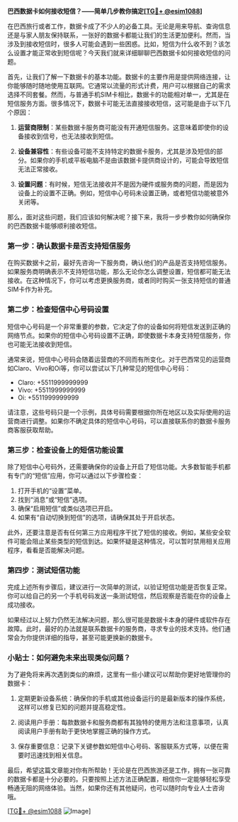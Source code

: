**巴西数据卡如何接收短信？——简单几步教你搞定[[TG💪+ @esim1088](https://t.me/s/esim1088)]**

在巴西旅行或者工作，数据卡成了不少人的必备工具。无论是用来导航、查询信息还是与家人朋友保持联系，一张好的数据卡都能让我们的生活更加便利。然而，当涉及到接收短信时，很多人可能会遇到一些困惑。比如，短信为什么收不到？该怎么设置才能正常收到短信呢？今天我们就来详细聊聊巴西数据卡如何接收短信的问题。

首先，让我们了解一下数据卡的基本功能。数据卡的主要作用是提供网络连接，让你能够随时随地使用互联网。它通常以流量的形式计费，用户可以根据自己的需求选择不同套餐。然而，与普通手机SIM卡相比，数据卡的功能相对单一，尤其是在短信服务方面。很多情况下，数据卡可能无法直接接收短信，这可能是由于以下几个原因：

1. **运营商限制**：某些数据卡服务商可能没有开通短信服务。这意味着即使你的设备接收到信号，也无法接收到短信。
   
2. **设备兼容性**：有些设备可能不支持特定的数据卡服务，尤其是涉及短信的部分。如果你的手机或平板电脑不是由该数据卡提供商设计的，可能会导致短信无法正常接收。

3. **设置问题**：有时候，短信无法接收并不是因为硬件或服务商的问题，而是因为设备上的设置不正确。例如，短信中心号码未设置正确，或者短信功能被意外关闭等。

那么，面对这些问题，我们应该如何解决呢？接下来，我将一步步教你如何确保你的巴西数据卡能够顺利接收短信。

### 第一步：确认数据卡是否支持短信服务

在购买数据卡之前，最好先咨询一下服务商，确认他们的产品是否支持短信服务。如果服务商明确表示不支持短信功能，那么无论你怎么调整设置，短信都可能无法接收。在这种情况下，你可以考虑更换服务商，或者同时购买一张支持短信的普通SIM卡作为补充。

### 第二步：检查短信中心号码设置

短信中心号码是一个非常重要的参数，它决定了你的设备如何将短信发送到正确的网络节点。如果你的短信中心号码设置不正确，即使数据卡本身支持短信服务，你也可能无法接收到短信。

通常来说，短信中心号码会随着运营商的不同而有所变化。对于巴西常见的运营商如Claro、Vivo和Oi等，你可以尝试以下几种常见的短信中心号码：

- Claro: +5511999999999
- Vivo: +5511999999999
- Oi: +5511999999999

请注意，这些号码只是一个示例，具体号码需要根据你所在地区以及实际使用的运营商进行调整。如果你不确定具体的短信中心号码，可以直接联系你的数据卡服务商客服获取帮助。

### 第三步：检查设备上的短信功能设置

除了短信中心号码外，还需要确保你的设备上开启了短信功能。大多数智能手机都有专门的“短信”应用，你可以通过以下步骤检查：

1. 打开手机的“设置”菜单。
2. 找到“消息”或“短信”选项。
3. 确保“启用短信”或类似选项已开启。
4. 如果有“自动切换到短信”的选项，请确保其处于开启状态。

此外，还要注意是否有任何第三方应用程序干扰了短信的接收。例如，某些安全软件可能会阻止某些类型的短信到达。如果怀疑是这种情况，可以暂时禁用相关应用程序，看看是否能解决问题。

### 第四步：测试短信功能

完成上述所有步骤后，建议进行一次简单的测试，以验证短信功能是否恢复正常。你可以给自己的另一个手机号码发送一条测试短信，然后观察是否能在你的设备上成功接收。

如果经过以上努力仍然无法解决问题，那么很可能是数据卡本身的硬件或软件存在故障。此时，最好的办法就是联系数据卡的服务商，寻求专业的技术支持。他们通常会为你提供详细的指导，甚至可能更换新的数据卡。

### 小贴士：如何避免未来出现类似问题？

为了避免将来再次遇到类似的麻烦，这里有一些小建议可以帮助你更好地管理你的数据卡：

1. 定期更新设备系统：确保你的手机或其他设备运行的是最新版本的操作系统，这样可以修复已知的问题并提高稳定性。
   
2. 阅读用户手册：每款数据卡和服务商都有其独特的使用方法和注意事项，认真阅读用户手册有助于更快地掌握正确的操作方式。
   
3. 保存重要信息：记录下关键参数如短信中心号码、客服联系方式等，以便在需要时迅速找到相关信息。

最后，希望这篇文章能对你有所帮助！无论是在巴西旅游还是工作，拥有一张可靠的数据卡都是十分必要的。只要按照上述方法正确配置，相信你一定能够轻松享受畅通无阻的网络体验。当然，如果你还有其他疑问，也可以随时向专业人士咨询哦。

[[TG💪+ @esim1088](https://t.me/s/esim1088) ![Image](https://i.postimg.cc/4NQfJmqS/Snipaste-2025-05-13-00-14-12.png)]